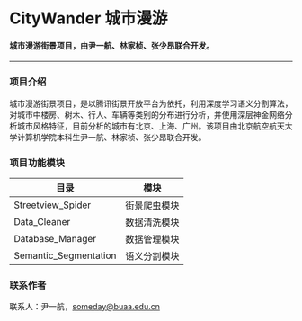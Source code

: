 # CityWander 城市漫游

####  城市漫游街景项目，由尹一航、林家桢、张少昂联合开发。

---

### 项目介绍

城市漫游街景项目，是以腾讯街景开放平台为依托，利用深度学习语义分割算法，对城市中楼房、树木、行人、车辆等类别的分布进行分析，并使用深层神金网络分析城市风格特征，目前分析的城市有北京、上海、广州。该项目由北京航空航天大学计算机学院本科生尹一航、林家桢、张少昂联合开发。

### 项目功能模块

| 目录                    | 模块     |
| --------------------- | ------ |
| Streetview_Spider     | 街景爬虫模块 |
| Data_Cleaner          | 数据清洗模块 |
| Database_Manager      | 数据管理模块 |
| Semantic_Segmentation | 语义分割模块 |

### 联系作者

联系人：尹一航，someday@buaa.edu.cn